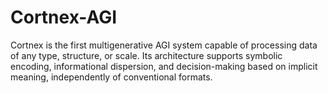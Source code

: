 # Cortnex-AGI
Cortnex is the first multigenerative AGI system capable of processing data of any type, structure, or scale. Its architecture supports symbolic encoding, informational dispersion, and decision-making based on implicit meaning, independently of conventional formats.

